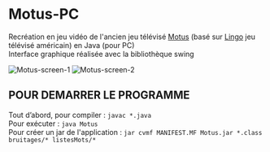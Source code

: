 # Motus-PC
Recréation en jeu vidéo de l'ancien jeu télévisé [Motus](https://fr.wikipedia.org/wiki/Motus_(jeu_t%C3%A9l%C3%A9vis%C3%A9)) (basé sur [Lingo](https://en.wikipedia.org/wiki/Lingo_(American_game_show)) jeu télévisé américain) en Java (pour PC)  
Interface graphique réalisée avec la bibliothèque swing  

![Motus-screen-1](https://i.ibb.co/XsJr5Nn/Motus-screen-1.png)
![Motus-screen-2](https://i.ibb.co/z6SxZxv/Motus-screen-2.png)

## POUR DEMARRER LE PROGRAMME

Tout d’abord, pour compiler : ```javac *.java```  
Pour exécuter : ```java Motus```  
Pour créer un jar de l'application : ```jar cvmf MANIFEST.MF Motus.jar *.class bruitages/* listesMots/*```  
